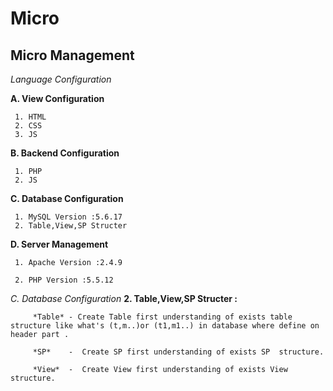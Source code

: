 Micro
==============

Micro Management
----------------

*Language  Configuration*
  
   **A. View Configuration**
   
     1. HTML
	 2. CSS
	 3. JS
   **B. Backend Configuration**
   
     1. PHP
	 2. JS
   **C. Database Configuration**
   
     1. MySQL Version :5.6.17
	 2. Table,View,SP Structer

   **D. Server Management**	
   
     1. Apache Version :2.4.9

     2. PHP Version :5.5.12

*C. Database Configuration*
	  **2. Table,View,SP Structer :**
		 
		 *Table* - Create Table first understanding of exists table structure like what's (t,m..)or (t1,m1..) in database where define on header part . 
		 
		 *SP*    -  Create SP first understanding of exists SP  structure.
		 
		 *View*  -  Create View first understanding of exists View structure.
		 
		
	

  
  


